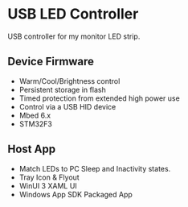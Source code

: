 # USB LED Controller

USB controller for my monitor LED strip.

## Device Firmware

* Warm/Cool/Brightness control
* Persistent storage in flash
* Timed protection from extended high power use
* Control via a USB HID device
* Mbed 6.x
* STM32F3

## Host App

* Match LEDs to PC Sleep and Inactivity states.
* Tray Icon & Flyout
* WinUI 3 XAML UI
* Windows App SDK Packaged App
